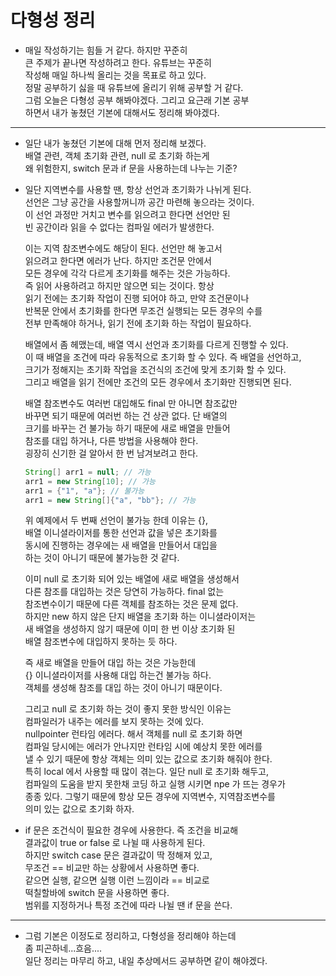 # 다형성 정리     
* 매일 작성하기는 힘들 거 같다. 하지만 꾸준히     
  큰 주제가 끝나면 작성하려고 한다. 유튜브는 꾸준히    
  작성해 매일 하나씩 올리는 것을 목표로 하고 있다.     
  정말 공부하기 싫을 때 유튜브에 올리기 위해 공부할 거 같다.      
  그럼 오늘은 다형성 공부 해봐야겠다. 그리고 요근래 기본 공부    
  하면서 내가 놓쳤던 기본에 대해서도 정리해 봐야겠다.
***
* 일단 내가 놓쳤던 기본에 대해 먼저 정리해 보겠다.        
  배열 관련, 객체 초기화 관련, null 로 초기화 하는게        
  왜 위험한지, switch 문과 if 문을 사용하는데 나누는 기준? 
  
* 일단 지역변수를 사용할 땐, 항상 선언과 초기화가 나뉘게 된다.     
  선언은 그냥 공간을 사용할꺼니까 공간 마련해 놓으라는 것이다.    
  이 선언 과정만 거치고 변수를 읽으려고 한다면 선언만 된    
  빈 공간이라 읽을 수 없다는 컴파일 에러가 발생한다.     
  
  이는 지역 참조변수에도 해당이 된다. 선언만 해 놓고서     
  읽으려고 한다면 에러가 난다. 하지만 조건문 안에서     
  모든 경우에 각각 다르게 초기화를 해주는 것은 가능하다.     
  즉 읽어 사용하려고 하지만 않으면 되는 것이다. 항상     
  읽기 전에는 초기화 작업이 진행 되어야 하고, 만약 조건문이나     
  반복문 안에서 초기화를 한다면 무조건 실행되는 모든 경우의 수를    
  전부 만족해야 하거나, 읽기 전에 초기화 하는 작업이 필요하다.      
  
  배열에서 좀 헤맸는데, 배열 역시 선언과 초기화를 다르게 진행할 수 있다.     
  이 때 배열을 조건에 따라 유동적으로 초기화 할 수 있다. 즉 배열을 선언하고,       
  크기가 정해지는 초기화 작업을 조건식의 조건에 맞게 초기화 할 수 있다.     
  그리고 배열을 읽기 전에만 조건의 모든 경우에서 초기화만 진행되면 된다.     
  
  배열 참조변수도 여러번 대입해도 final 만 아니면 참조값만      
  바꾸면 되기 때문에 여러번 하는 건 상관 없다. 단 배열의    
  크기를 바꾸는 건 불가능 하기 때문에 새로 배열을 만들어     
  참조를 대입 하거나, 다른 방법을 사용해야 한다.     
  굉장히 신기한 걸 알아서 한 번 남겨보려고 한다.
  ```java     
  String[] arr1 = null; // 가능
  arr1 = new String[10]; // 가능
  arr1 = {"1", "a"}; // 불가능
  arr1 = new String[]{"a", "bb"}; // 가능      
  ```        
  위 예제에서 두 번째 선언이 불가능 한데 이유는 {},     
  배열 이니셜라이저를 통한 선언과 값을 넣은 초기화를    
  동시에 진행하는 경우에는 새 배열을 만들어서 대입을    
  하는 것이 아니기 때문에 불가능한 것 같다.      
  
  이미 null 로 초기화 되어 있는 배열에 새로 배열을 생성해서     
  다른 참조를 대입하는 것은 당연히 가능하다. final 없는      
  참조변수이기 때문에 다른 객체를 참조하는 것은 문제 없다.     
  하지만 new 하지 않은 단지 배열을 초기화 하는 이니셜라이저는     
  새 배열을 생성하지 않기 때문에 이미 한 번 이상 초기화 된    
  배열 참조변수에 대입하지 못하는 듯 하다.    
  
  즉 새로 배열을 만들어 대입 하는 것은 가능한데     
  {} 이니셜라이저를 사용해 대입 하는건 불가능 하다.    
  객체를 생성해 참조를 대입 하는 것이 아니기 때문이다.         
  
  그리고 null 로 초기화 하는 것이 좋지 못한 방식인 이유는        
  컴파일러가 내주는 에러를 보지 못하는 것에 있다.    
  nullpointer 런타임 에러다. 해서 객체를 null 로 초기화 하면    
  컴파일 당시에는 에러가 안나지만 런타임 시에 예상치 못한 에러를     
  낼 수 있기 때문에 항상 객체는 의미 있는 값으로 초기화 해줘야 한다.      
  특히 local 에서 사용할 때 많이 겪는다. 일단 null 로 초기화 해두고,               
  컴파일의 도움을 받지 못한채 코딩 하고 실행 시키면 npe 가 뜨는 경우가    
  종종 있다. 그렇기 때문에 항상 모든 경우에 지역변수, 지역참조변수를     
  의미 있는 값으로 초기화 하자.      
  
* if 문은 조건식이 필요한 경우에 사용한다. 즉 조건을 비교해     
  결과값이 true or false 로 나뉠 때 사용하게 된다.        
  하지만 switch case 문은 결과값이 딱 정해져 있고,       
  무조건 == 비교만 하는 상황에서 사용하면 좋다.    
  같으면 실행, 같으면 실행 이런 느낌이라 == 비교로      
  떡칠할바에 switch 문을 사용하면 좋다.     
  범위를 지정하거나 특정 조건에 따라 나뉠 땐 if 문을 쓴다.       
***
* 그럼 기본은 이정도로 정리하고, 다형성을 정리해야 하는데     
  좀 피곤하네...흐음....     
  일단 정리는 마무리 하고, 내일 추상메서드 공부하면 같이 해야겠다.       
